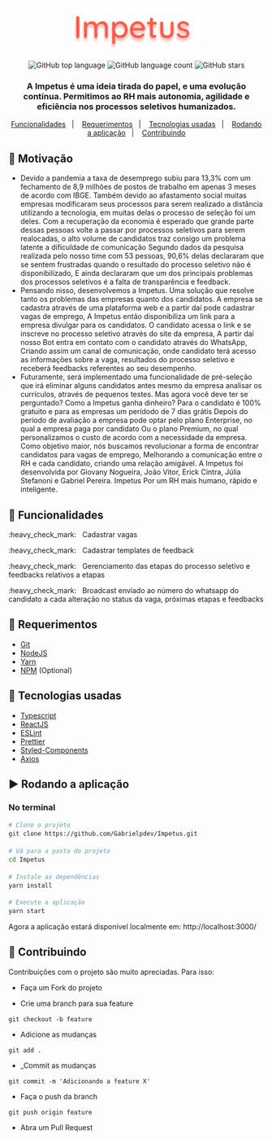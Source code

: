 <h2 align="center"> 
<img alt="Impetus logo" title="#Impetus" src=".github/Impetus.png" width="250px" />
</h2>

<p align="center">
  <img alt="GitHub top language" src="https://img.shields.io/github/languages/top/Gabrielpdev/Impetus?style=flat-square&color=FF5844">
  <img alt="GitHub language count" src="https://img.shields.io/github/languages/count/Gabrielpdev/Impetus?style=flat-square&color=FF5844">
  <img alt="GitHub stars" src="https://img.shields.io/github/stars/Gabrielpdev/Impetus?style=flat-square&color=FF5844"> 
</p>

<h3 align="center"> A Impetus é uma ideia tirada do papel, e uma evolução contínua. Permitimos ao RH mais autonomia, agilidade e eficiência nos processos seletivos humanizados. </h3>

<p align="center">
  <a href="#bookmark-Funcionalidades">Funcionalidades</a>&nbsp;&nbsp;&nbsp;|&nbsp;&nbsp;&nbsp;
  <a href="#construction-Requerimentos">Requerimentos</a>&nbsp;&nbsp;&nbsp;|&nbsp;&nbsp;&nbsp;
  <a href="#rocket-Tecnologias-usadas">Tecnologias usadas</a>&nbsp;&nbsp;&nbsp;|&nbsp;&nbsp;&nbsp;
  <a href="#arrow_forward-Rodando-a-aplicação">Rodando a aplicação</a>&nbsp;&nbsp;&nbsp;|&nbsp;&nbsp;&nbsp;
  <a href="#rocket-Contribuindo">Contribuindo</a>
</p>

## :rotating_light: Motivação

- Devido a pandemia a taxa de desemprego subiu para 13,3% com um fechamento de 8,9 milhões de postos de trabalho em apenas 3 meses de acordo com IBGE.  Também devido ao afastamento social muitas empresas modificaram seus processos para serem realizado a distância utilizando a tecnologia, em muitas delas o processo de seleção foi um deles. Com a recuperação da economia é esperado que grande parte dessas pessoas volte a passar por processos seletivos para serem realocadas, o alto volume de candidatos traz consigo um problema latente a dificuldade de comunicação Segundo dados da pesquisa realizada pelo nosso time com 53 pessoas, 90,6% delas declararam que se sentem frustradas quando o resultado do processo seletivo não é disponibilizado, E ainda declararam que um dos principais problemas dos processos seletivos é a falta de transparência e feedback.
- Pensando nisso, desenvolvemos a Impetus. Uma solução que resolve tanto os problemas das empresas quanto dos candidatos. A empresa se cadastra através de uma plataforma web e a partir daí pode cadastrar vagas de emprego, A Impetus então disponibiliza um link para a empresa divulgar para os candidatos. O candidato acessa o link e se inscreve no processo seletivo através do site da empresa, A partir daí nosso Bot entra em contato com o candidato através do WhatsApp, Criando assim um canal de comunicação, onde candidato terá acesso as informações sobre a vaga, resultados do processo seletivo e receberá feedbacks referentes ao seu desempenho.
- Futuramente, será implementado uma funcionalidade de pré-seleção que irá eliminar alguns candidatos antes mesmo da empresa analisar os currículos, através de pequenos testes. Mas agora você deve ter se perguntado? Como a Impetus ganha dinheiro? Para o candidato é 100% gratuito e para as empresas um perídodo de 7 dias grátis Depois do período de avaliação a empresa pode optar pelo plano Enterprise, no qual a empresa paga por candidato Ou o plano Premium, no qual personalizamos o custo de acordo com a necessidade da empresa. Como objetivo maior, nós buscamos revolucionar a forma de encontrar candidatos para vagas de emprego, Melhorando a comunicação entre o RH e cada candidato, criando uma relação amigável. A Impetus foi desenvolvida por Giovany Nogueira, João Vitor, Erick Cintra, Júlia Stefanoni e Gabriel Pereira. Impetus Por um RH mais humano, rápido e inteligente.

## :bookmark: Funcionalidades
<p> :heavy_check_mark: &nbsp Cadastrar vagas </p>
<p> :heavy_check_mark: &nbsp Cadastrar templates de feedback </p>
<p> :heavy_check_mark: &nbsp Gerenciamento das etapas do processo seletivo e feedbacks relativos a etapas </p>
<p> :heavy_check_mark: &nbsp Broadcast enviado ao número do whatsapp do candidato a cada alteração no status da vaga, próximas etapas e feedbacks </p>

## :construction: Requerimentos 
 
- [Git](https://git-scm.com/)
- [NodeJS](https://nodejs.org/en/)
- [Yarn](https://yarnpkg.com/)
- [NPM](https://www.npmjs.com/) (Optional)

## :rocket: Tecnologias usadas

-  [Typescript](https://www.typescriptlang.org/)
-  [ReactJS](https://reactjs.org/)
-  [ESLint](https://eslint.org/)
-  [Prettier](https://prettier.io/)
-  [Styled-Components](https://styled-components.com/)
-  [Axios](https://github.com/axios/axios)

## :arrow_forward: Rodando a aplicação

### No terminal 

```sh
# Clone o projeto
git clone https://github.com/Gabrielpdev/Impetus.git

# Vá para a pasta do projeto
cd Impetus

# Instale as dependências
yarn install

# Execute a aplicação
yarn start
```

Agora a aplicação estará disponível localmente em: http://localhost:3000/

## :rocket: Contribuindo

Contribuições com o projeto são muito apreciadas. Para isso:

- Faça um Fork do projeto

- Crie uma branch para sua feature
```
git checkout -b feature
```

- Adicione as mudanças
```
git add . 
```

- _Commit as mudanças 
```
git commit -m 'Adicionando a feature X'
```

- Faça o push da branch 
```
git push origin feature
```

- Abra um Pull Request
